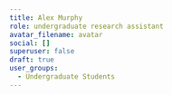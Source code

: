```yaml
---
title: Alex Murphy
role: undergraduate research assistant
avatar_filename: avatar
social: []
superuser: false
draft: true
user_groups:
  - Undergraduate Students
---
```

